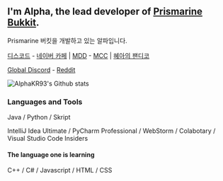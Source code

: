 ## I'm Alpha, the lead developer of [Prismarine Bukkit](https://github.com/PrismarineTeam/Prismarine).
Prismarine 버킷을 개발하고 있는 알파입니다.

[디스코드](https://discord.gg/kkqMSEVVxN)  - [네이버 카페](https://cafe.naver.com/Prismarine) | [MDD](https://discord.gg/AZwXTA9Pgx) - [MCC](https://discord.gg/AZwXTA9Pgx) | [혜아의 팬디코](https://discord.gg/ByHmmDSr4m)

[Global Discord](https://discord.gg/CQGVqeXQQC) - [Reddit](https://reddit.com/r/Prismarine)

![AlphaKR93's Github stats](https://github-readme-stats.vercel.app/api?username=AlphaKR93&count_private=true&show_icons=true&include_all_commits=true)
<!-- ![Top Langs](https://github-readme-stats.vercel.app/api/top-langs/?username=AlphaKR93&layout=compact) -->

### Languages and Tools
Java / Python / Skript

IntelliJ Idea Ultimate / PyCharm Professional / WebStorm / Colabotary / Visual Studio Code Insiders

#### The language one is learning
C++ / C# / Javascript / HTML / CSS
